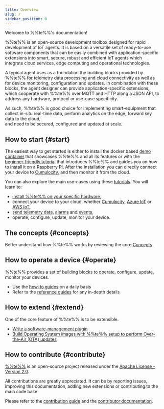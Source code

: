 ```yaml
---
title: Overview
slug: /
sidebar_position: 0
---
```


Welcome to %%te%%'s documentation!

%%te%% is an open-source development toolbox designed for rapid development of IoT agents.
It is based on a versatile set of ready-to-use software components
that can be easily combined with application-specific extensions
into smart, secure, robust and efficient IoT agents
which integrate cloud services, edge computing and operational technologies.

A typical agent uses as a foundation the building blocks provided by %%te%%
for telemetry data processing and cloud connectivity as well as for device monitoring, configuration and updates.
In combination with these blocks, the agent designer can provide application-specific extensions,
which cooperate with %%te%% over MQTT and HTTP along a JSON API,
to address any hardware, protocol or use-case specificity.

As such, %%te%% is good choice for implementing smart-equipment
that collect in-situ real-time data, perform analytics on the edge, forward key data to the cloud,  
and need to be secured, configured and updated at scale.

## How to start {#start}

The easiest way to get started is either to install the docker based [demo container](https://github.com/thin-edge/tedge-demo-container)
that showcases %%te%% and all its features or with the [beginner-friendly tutorial](start/getting-started.md)
that introduces %%te%% and guides you on how to install it on a Raspberry Pi.
After the installation you can directly connect your device to [Cumulocity](https://cumulocity.com/docs/concepts/introduction/),
and then monitor it from the cloud.

You can also explore the main use-cases using these [tutorials](start/index.md).
You will learn to:

- [install %%te%% on your specific hardware](install/index.md),
- connect your device to your cloud, whether [Cumulocity](start/connect-c8y.md),
  [Azure IoT](start/connect-azure.md) or [AWS IoT](start/connect-aws.md),
- [send telemetry data](start//send-measurements.md), [alarms](start//raise-alarm.md) and [events](start//send-events.md),
- operate, configure, update, monitor your device.


## The concepts {#concepts}

Better understand how %%te%% works by reviewing the core [Concepts](understand/index.md).

## How to operate a device {#operate}

%%te%% provides a set of building blocks to operate, configure, update, monitor your devices.

* Use the [how-to guides](operate/index.md) on a daily basis
* Refer to the [reference guides](references/index.md) for any in-depth details

## How to extend {#extend}

One of the core feature of %%te%% is to be extensible.

- [Write a software-management plugin](extend/software-management.md)
- [Build Operating System images with %%te%% setup to perform Over-the-Air (OTA) updates](extend/firmware-management/index.md)

## How to contribute {#contribute}

[%%te%%](https://github.com/thin-edge/thin-edge.io) is an open-source project
released under the [Apache License - Version 2.0](https://github.com/thin-edge/thin-edge.io/blob/main/LICENSE.txt).

All contributions are greatly appreciated.
It can be by reporting issues, improving this documentation, adding new extensions or contributing to the main code base.

Please refer to the [contribution guide](https://github.com/thin-edge/thin-edge.io/blob/main/CONTRIBUTING.md)
and the [contributor documentation](contribute/index.md).
